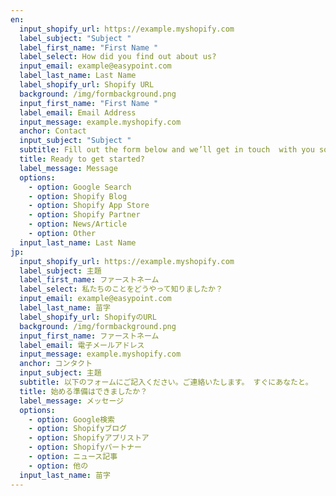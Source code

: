 ```yaml
---
en:
  input_shopify_url: https://example.myshopify.com
  label_subject: "Subject "
  label_first_name: "First Name "
  label_select: How did you find out about us?
  input_email: example@easypoint.com
  label_last_name: Last Name
  label_shopify_url: Shopify URL
  background: /img/formbackground.png
  input_first_name: "First Name "
  label_email: Email Address
  input_message: example.myshopify.com
  anchor: Contact
  input_subject: "Subject "
  subtitle: Fill out the form below and we’ll get in touch  with you soon.
  title: Ready to get started?
  label_message: Message
  options:
    - option: Google Search
    - option: Shopify Blog
    - option: Shopify App Store
    - option: Shopify Partner
    - option: News/Article
    - option: Other
  input_last_name: Last Name
jp:
  input_shopify_url: https://example.myshopify.com
  label_subject: 主題
  label_first_name: ファーストネーム
  label_select: 私たちのことをどうやって知りましたか？
  input_email: example@easypoint.com
  label_last_name: 苗字
  label_shopify_url: ShopifyのURL
  background: /img/formbackground.png
  input_first_name: ファーストネーム
  label_email: 電子メールアドレス
  input_message: example.myshopify.com
  anchor: コンタクト
  input_subject: 主題
  subtitle: 以下のフォームにご記入ください。ご連絡いたします。 すぐにあなたと。
  title: 始める準備はできましたか？
  label_message: メッセージ
  options:
    - option: Google検索
    - option: Shopifyブログ
    - option: Shopifyアプリストア
    - option: Shopifyパートナー
    - option: ニュース記事
    - option: 他の
  input_last_name: 苗字
---
```

